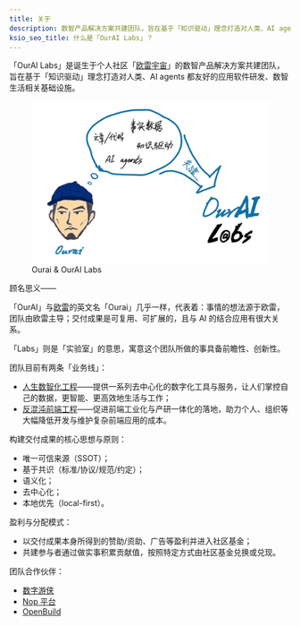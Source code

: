 ```yaml
---
title: 关于
description: 数智产品解决方案共建团队，旨在基于「知识驱动」理念打造对人类、AI agents 都友好的应用软件研发、数智生活相关基础设施。
ksio_seo_title: 什么是「OurAI Labs」？
---
```


「OurAI Labs」是诞生于个人社区「[欧雷宇宙](https://c.ourai.ws/)」的数智产品解决方案共建团队，旨在基于「知识驱动」理念打造对人类、AI agents 都友好的应用软件研发、数智生活相关基础设施。

<figure>
  <img src="/about/ourailabs.jpg" alt="Ourai & OurAI Labs">
  <figcaption>Ourai & OurAI Labs</figcaption>
</figure>

顾名思义——

「OurAI」与[欧雷](https://linxoid.com/ourai)的英文名「Ourai」几乎一样，代表着：事情的想法源于欧雷，团队由欧雷主导；交付成果是可复用、可扩展的，且与 AI 的结合应用有很大关系。

「Labs」则是「实验室」的意思，寓意这个团队所做的事具备前瞻性、创新性。

团队目前有两条「业务线」：

- [人生数智化工程](https://world.ourai.ws/)——提供一系列去中心化的数字化工具与服务，让人们掌控自己的数据，更智能、更高效地生活与工作；
- [反混沌前端工程](https://ntks.ourai.ws/)——促进前端工业化与产研一体化的落地，助力个人、组织等大幅降低开发与维护复杂前端应用的成本。

构建交付成果的核心思想与原则：

- 唯一可信来源（SSOT）；
- 基于共识（标准/协议/规范/约定）；
- 语义化；
- 去中心化；
- 本地优先（local-first）。

盈利与分配模式：

- 以交付成果本身所得到的赞助/资助、广告等盈利并进入社区基金；
- 共建参与者通过做实事积累贡献值，按照特定方式由社区基金兑换或兑现。

团队合作伙伴：

- [数字游侠](https://yaol.in/)
- [Nop 平台](https://nop-platform.github.io/)
- [OpenBuild](https://openbuildxyz.github.io/eco/zh/)
